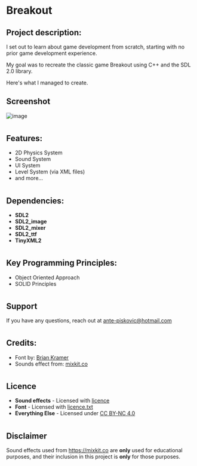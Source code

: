 # Breakout

## Project description:
I set out to learn about game development from scratch, starting with no prior game development experience.

My goal was to recreate the classic game Breakout using C++ and the SDL 2.0 library.

Here's what I managed to create.

## Screenshot
![image](https://github.com/AnteDev00/Breakout/assets/151842550/097db566-f1dd-4473-8c53-7d90fc85f023)
#

## Features:
- 2D Physics System
- Sound System
- UI System
- Level System (via XML files)
- and more...
#

## Dependencies:
- **SDL2**       
- **SDL2_image** 
- **SDL2_mixer** 
- **SDL2_ttf**   
- **TinyXML2**
#

## Key Programming Principles:
- Object Oriented Approach
- SOLID Principles
#
## Support
If you have any questions, reach out at ante-piskovic@hotmail.com
#
## Credits:
- Font by: [Brian Kramer](https://www.pkeod.com/)
- Sounds effect from: [mixkit.co](https://mixkit.co/free-sound-effects/)
#
## Licence
- **Sound effects** - Licensed with [licence](https://mixkit.co/license/#sfxFree)
- **Font** - Licensed with [licence.txt](/Assets/Fonts/NES-Chimera/license.txt)
- **Everything Else** - Licensed under [CC BY-NC 4.0](https://creativecommons.org/licenses/by-nc/4.0/)
#
## Disclaimer 
Sound effects used from https://mixkit.co are **only** used for educational purposes, and their inclusion in this project is **only** for those purposes.
